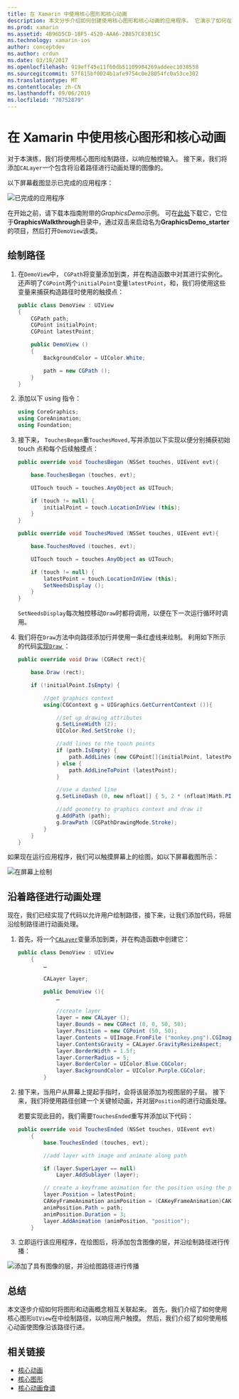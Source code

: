 ```yaml
---
title: 在 Xamarin 中使用核心图形和核心动画
description: 本文分步介绍如何创建使用核心图形和核心动画的应用程序。 它演示了如何在屏幕上绘制响应用户触摸，以及如何对图像进行动画处理以便沿着路径移动。
ms.prod: xamarin
ms.assetid: 4B96D5CD-1BF5-4520-AAA6-2B857C83815C
ms.technology: xamarin-ios
author: conceptdev
ms.author: crdun
ms.date: 03/18/2017
ms.openlocfilehash: 919eff45e11f60db51109904269addeec1038558
ms.sourcegitcommit: 57f815bf0024b1afe9754c0e28054fc0a53ce302
ms.translationtype: MT
ms.contentlocale: zh-CN
ms.lasthandoff: 09/06/2019
ms.locfileid: "70752879"
---
```

# <a name="using-core-graphics-and-core-animation-in-xamarinios"></a>在 Xamarin 中使用核心图形和核心动画

对于本演练，我们将使用核心图形绘制路径，以响应触控输入。 接下来，我们将添加`CALayer`一个包含将沿着路径进行动画处理的图像的。

以下屏幕截图显示已完成的应用程序：

![](graphics-animation-walkthrough-images/00-final-app.png "已完成的应用程序")

在开始之前，请下载本指南附带的*GraphicsDemo*示例。 可在[此处](https://docs.microsoft.com/samples/xamarin/ios-samples/graphicsandanimation)下载它，它位于**GraphicsWalkthrough**目录中，通过双击来启动名为**GraphicsDemo_starter**的项目，然后打开`DemoView`该类。

## <a name="drawing-a-path"></a>绘制路径

1. 在`DemoView`中， `CGPath`将变量添加到类，并在构造函数中对其进行实例化。 还声明了`CGPoint`两个`initialPoint`变量`latestPoint`，和，我们将使用这些变量来捕获构造路径时使用的触摸点：

    ```csharp
    public class DemoView : UIView
    {
        CGPath path;
        CGPoint initialPoint;
        CGPoint latestPoint;

        public DemoView ()
        {
            BackgroundColor = UIColor.White;

            path = new CGPath ();
        }
    }
    ```

2. 添加以下 using 指令：

    ```csharp
    using CoreGraphics;
    using CoreAnimation;
    using Foundation;
    ```

3. 接下来， `TouchesBegan`重`TouchesMoved,`写并添加以下实现以便分别捕获初始 touch 点和每个后续触摸点：

    ```csharp
    public override void TouchesBegan (NSSet touches, UIEvent evt){

        base.TouchesBegan (touches, evt);

        UITouch touch = touches.AnyObject as UITouch;

        if (touch != null) {
            initialPoint = touch.LocationInView (this);
        }
    }

    public override void TouchesMoved (NSSet touches, UIEvent evt){

        base.TouchesMoved (touches, evt);

        UITouch touch = touches.AnyObject as UITouch;

        if (touch != null) {
            latestPoint = touch.LocationInView (this);
            SetNeedsDisplay ();
        }
    }
    ```

    `SetNeedsDisplay`每次触控移动`Draw`时都将调用，以便在下一次运行循环时调用。

4. 我们将在`Draw`方法中向路径添加行并使用一条红虚线来绘制。 利用如下所示的代码[实现`Draw` ](~/ios/platform/graphics-animation-ios/core-graphics.md) ：

    ```csharp
    public override void Draw (CGRect rect){

        base.Draw (rect);

        if (!initialPoint.IsEmpty) {

            //get graphics context
            using(CGContext g = UIGraphics.GetCurrentContext ()){

                //set up drawing attributes
                g.SetLineWidth (2);
                UIColor.Red.SetStroke ();

                //add lines to the touch points
                if (path.IsEmpty) {
                    path.AddLines (new CGPoint[]{initialPoint, latestPoint});
                } else {
                    path.AddLineToPoint (latestPoint);
                }

                //use a dashed line
                g.SetLineDash (0, new nfloat[] { 5, 2 * (nfloat)Math.PI });

                //add geometry to graphics context and draw it
                g.AddPath (path);
                g.DrawPath (CGPathDrawingMode.Stroke);
            }
        }
    }
    ```

如果现在运行应用程序，我们可以触摸屏幕上的绘图，如以下屏幕截图所示：

![](graphics-animation-walkthrough-images/01-path.png "在屏幕上绘制")

## <a name="animating-along-a-path"></a>沿着路径进行动画处理

现在，我们已经实现了代码以允许用户绘制路径，接下来，让我们添加代码，将层沿绘制路径进行动画处理。

1. 首先，将一个[`CALayer`](~/ios/platform/graphics-animation-ios/core-animation.md)变量添加到类，并在构造函数中创建它：

    ```csharp
    public class DemoView : UIView
        {
            …

            CALayer layer;

            public DemoView (){
                …

                //create layer
                layer = new CALayer ();
                layer.Bounds = new CGRect (0, 0, 50, 50);
                layer.Position = new CGPoint (50, 50);
                layer.Contents = UIImage.FromFile ("monkey.png").CGImage;
                layer.ContentsGravity = CALayer.GravityResizeAspect;
                layer.BorderWidth = 1.5f;
                layer.CornerRadius = 5;
                layer.BorderColor = UIColor.Blue.CGColor;
                layer.BackgroundColor = UIColor.Purple.CGColor;
            }
    ```

2. 接下来，当用户从屏幕上提起手指时，会将该层添加为视图层的子层。 接下来，我们将使用路径创建一个关键帧动画，并对层`Position`的进行动画处理。

    若要实现此目的，我们需要`TouchesEnded`重写并添加以下代码：

    ```csharp
    public override void TouchesEnded (NSSet touches, UIEvent evt)
        {
            base.TouchesEnded (touches, evt);

            //add layer with image and animate along path

            if (layer.SuperLayer == null)
                Layer.AddSublayer (layer);

            // create a keyframe animation for the position using the path
            layer.Position = latestPoint;
            CAKeyFrameAnimation animPosition = (CAKeyFrameAnimation)CAKeyFrameAnimation.FromKeyPath ("position");
            animPosition.Path = path;
            animPosition.Duration = 3;
            layer.AddAnimation (animPosition, "position");
        }
    ```

3. 立即运行该应用程序，在绘图后，将添加包含图像的层，并沿绘制路径进行传播：

![](graphics-animation-walkthrough-images/00-final-app.png "添加了具有图像的层，并沿绘图路径进行传播")

## <a name="summary"></a>总结

本文逐步介绍如何将图形和动画概念相互关联起来。 首先，我们介绍了如何使用核心图形`UIView`在中绘制路径，以响应用户触摸。 然后，我们介绍了如何使用核心动画使图像沿该路径行进。

## <a name="related-links"></a>相关链接

- [核心动画](~/ios/platform/graphics-animation-ios/core-animation.md)
- [核心图形](~/ios/platform/graphics-animation-ios/core-graphics.md)
- [核心动画食谱](https://github.com/xamarin/recipes/tree/master/Recipes/ios/animation/coreanimation)
